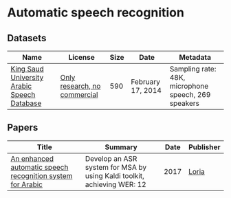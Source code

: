 # Automatic speech recognition

## Datasets 

| Name | License | Size | Date | Metadata | 
| -- | -- | -- | -- | -- | 
| [King Saud University Arabic Speech Database](https://catalog.ldc.upenn.edu/LDC2014S02) | [Only research, no commercial](https://catalog.ldc.upenn.edu/license/King%20Saud%20University%20Arabic%20Speech%20Database.pdf)|590 | February 17, 2014 | Sampling rate: 48K, microphone speech, 269 speakers | 

## Papers 

| Title | Summary | Date | Publisher | 
| -- | -- | -- | -- |
| [An enhanced automatic speech recognition system for Arabic](https://www.aclweb.org/anthology/W17-1319/) | Develop an ASR system for MSA by using Kaldi toolkit, achieving WER: 12 | 2017 |[Loria](https://www.loria.fr/en/) |

